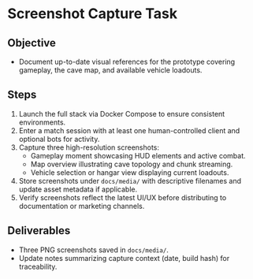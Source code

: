 # Screenshot Capture Task

## Objective
- Document up-to-date visual references for the prototype covering gameplay, the cave map, and available vehicle loadouts.

## Steps
1. Launch the full stack via Docker Compose to ensure consistent environments.
2. Enter a match session with at least one human-controlled client and optional bots for activity.
3. Capture three high-resolution screenshots:
   - Gameplay moment showcasing HUD elements and active combat.
   - Map overview illustrating cave topology and chunk streaming.
   - Vehicle selection or hangar view displaying current loadouts.
4. Store screenshots under `docs/media/` with descriptive filenames and update asset metadata if applicable.
5. Verify screenshots reflect the latest UI/UX before distributing to documentation or marketing channels.

## Deliverables
- Three PNG screenshots saved in `docs/media/`.
- Update notes summarizing capture context (date, build hash) for traceability.
